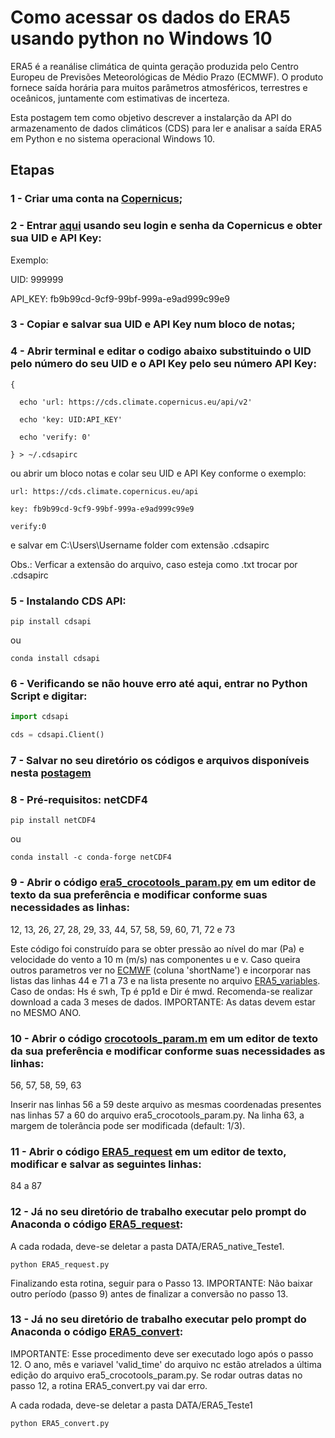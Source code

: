 # Como acessar os dados do ERA5 usando python no Windows 10

ERA5 é a reanálise climática de quinta geração produzida pelo Centro Europeu de Previsões Meteorológicas de Médio Prazo (ECMWF). 
O produto fornece saída horária para muitos parâmetros atmosféricos, terrestres e oceânicos, juntamente com estimativas de incerteza. 

Esta postagem tem como objetivo descrever a instalarção da API do armazenamento de dados climáticos (CDS) para ler e analisar a saída ERA5 em Python e no sistema operacional Windows 10.

## Etapas

### 1 - Criar uma conta na [Copernicus](https://cds.climate.copernicus.eu/);

### 2 - Entrar [aqui](https://cds.climate.copernicus.eu/user) usando seu login e senha da Copernicus e obter sua UID e API Key:

Exemplo:

UID: 999999

API_KEY: fb9b99cd-9cf9-99bf-999a-e9ad999c99e9

### 3 - Copiar e salvar sua UID e API Key num bloco de notas;

### 4 - Abrir terminal e editar o codigo abaixo substituindo o UID pelo número do seu UID e o API Key pelo seu número API Key:
```
{
  
  echo 'url: https://cds.climate.copernicus.eu/api/v2'
  
  echo 'key: UID:API_KEY'
  
  echo 'verify: 0'

} > ~/.cdsapirc

```

ou abrir um bloco notas e colar seu UID e API Key conforme o exemplo:

```
url: https://cds.climate.copernicus.eu/api

key: fb9b99cd-9cf9-99bf-999a-e9ad999c99e9

verify:0
```

e salvar em C:\Users\Username folder com extensão .cdsapirc

Obs.: Verficar a extensão do arquivo, caso esteja como .txt trocar por .cdsapirc

### 5 - Instalando CDS API:

```
pip install cdsapi
```
ou

```
conda install cdsapi
```

### 6 - Verificando se não houve erro até aqui, entrar no Python Script e digitar:

```python
import cdsapi

cds = cdsapi.Client()
```

### 7 - Salvar no seu diretório os códigos e arquivos disponíveis nesta [postagem](https://github.com/Dilello/BaixarDadosERA5no-Win10)


### 8 - Pré-requisitos: netCDF4

```
pip install netCDF4
```
ou

```
conda install -c conda-forge netCDF4
```

### 9 - Abrir o código [era5_crocotools_param.py](https://github.com/Dilello/BaixarDadosERA5no-Win10/blob/main/era5_crocotools_param.py) em um editor de texto da sua preferência e modificar conforme suas necessidades as linhas:

12, 13, 26, 27, 28, 29, 33, 44, 57, 58, 59, 60, 71, 72 e 73

Este código foi construído para se obter pressão ao nível do mar (Pa) e velocidade do vento a 10 m (m/s) nas componentes u e v. Caso queira outros parametros ver no [ECMWF](https://confluence.ecmwf.int/display/CKB/ERA5%3A+data+documentation#ERA5:datadocumentation-Parameterlistings) (coluna 'shortName') e incorporar nas listas das linhas 44 e 71 a 73 e na lista presente no arquivo [ERA5_variables](https://github.com/Dilello/BaixarDadosERA5no-Win10/blob/main/ERA5_variables.json). Caso de ondas: Hs é swh, Tp é pp1d e Dir é mwd.
Recomenda-se realizar download a cada 3 meses de dados. IMPORTANTE: As datas devem estar no MESMO ANO.

### 10 - Abrir o código [crocotools_param.m](https://github.com/Dilello/BaixarDadosERA5no-Win10/blob/main/crocotools_param.m) em um editor de texto da sua preferência e modificar conforme suas necessidades as linhas:

56, 57, 58, 59, 63

Inserir nas linhas 56 a 59 deste arquivo as mesmas coordenadas presentes nas linhas 57 a 60 do arquivo era5_crocotools_param.py. Na linha 63, a margem de tolerância pode ser modificada (default: 1/3).

### 11 - Abrir o código [ERA5_request](https://github.com/Dilello/BaixarDadosERA5no-Win10/blob/main/ERA5_request.py) em um editor de texto, modificar e salvar as seguintes linhas:

84 a 87


### 12 - Já no seu diretório de trabalho executar pelo prompt do Anaconda o código [ERA5_request](https://github.com/Dilello/BaixarDadosERA5no-Win10/blob/main/ERA5_request.py):

A cada rodada, deve-se deletar a pasta DATA/ERA5_native_Teste1. 

```
python ERA5_request.py
```

Finalizando esta rotina, seguir para o Passo 13. IMPORTANTE: Não baixar outro período (passo 9) antes de finalizar a conversão no passo 13.

### 13 - Já no seu diretório de trabalho executar pelo prompt do Anaconda o código [ERA5_convert](https://github.com/Dilello/BaixarDadosERA5no-Win10/blob/main/ERA5_convert.py):

IMPORTANTE: Esse procedimento deve ser executado logo após o passo 12. O ano, mês e variavel 'valid_time' do arquivo nc estão atrelados a última edição do arquivo era5_crocotools_param.py. Se rodar outras datas no passo 12, a rotina ERA5_convert.py vai dar erro.

A cada rodada, deve-se deletar a pasta DATA/ERA5_Teste1

```
python ERA5_convert.py
```





